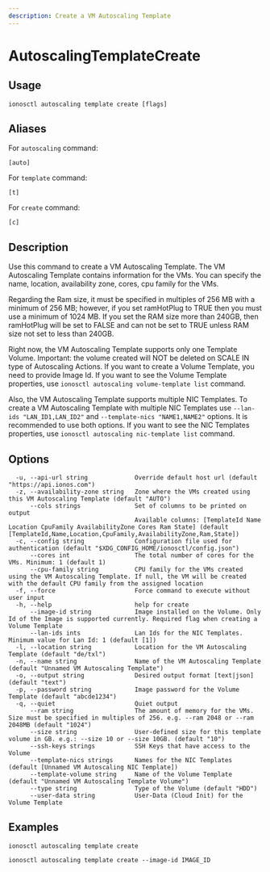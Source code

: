 ```yaml
---
description: Create a VM Autoscaling Template
---
```


# AutoscalingTemplateCreate

## Usage

```text
ionosctl autoscaling template create [flags]
```

## Aliases

For `autoscaling` command:

```text
[auto]
```

For `template` command:

```text
[t]
```

For `create` command:

```text
[c]
```

## Description

Use this command to create a VM Autoscaling Template. The VM Autoscaling Template contains information for the VMs. You can specify the name, location, availability zone, cores, cpu family for the VMs.

Regarding the Ram size, it must be specified in multiples of 256 MB with a minimum of 256 MB; however, if you set ramHotPlug to TRUE then you must use a minimum of 1024 MB. If you set the RAM size more than 240GB, then ramHotPlug will be set to FALSE and can not be set to TRUE unless RAM size not set to less than 240GB.

Right now, the VM Autoscaling Template supports only one Template Volume. Important: the volume created will NOT be deleted on SCALE IN type of Autoscaling Actions. If you want to create a Volume Template, you need to provide Image Id. If you want to see the Volume Template properties, use `ionosctl autoscaling volume-template list` command.

Also, the VM Autoscaling Template supports multiple NIC Templates. To create a VM Autoscaling Template with multiple NIC Templates use `--lan-ids "LAN_ID1,LAN_ID2"` and `--template-nics "NAME1,NAME2"` options. It is recommended to use both options. If you want to see the NIC Templates properties, use `ionosctl autoscaling nic-template list` command.

## Options

```text
  -u, --api-url string             Override default host url (default "https://api.ionos.com")
  -z, --availability-zone string   Zone where the VMs created using this VM Autoscaling Template (default "AUTO")
      --cols strings               Set of columns to be printed on output 
                                   Available columns: [TemplateId Name Location CpuFamily AvailabilityZone Cores Ram State] (default [TemplateId,Name,Location,CpuFamily,AvailabilityZone,Ram,State])
  -c, --config string              Configuration file used for authentication (default "$XDG_CONFIG_HOME/ionosctl/config.json")
      --cores int                  The total number of cores for the VMs. Minimum: 1 (default 1)
      --cpu-family string          CPU family for the VMs created using the VM Autoscaling Template. If null, the VM will be created with the default CPU family from the assigned location
  -f, --force                      Force command to execute without user input
  -h, --help                       help for create
      --image-id string            Image installed on the Volume. Only Id of the Image is supported currently. Required flag when creating a Volume Template
      --lan-ids ints               Lan Ids for the NIC Templates. Minimum value for Lan Id: 1 (default [1])
  -l, --location string            Location for the VM Autoscaling Template (default "de/txl")
  -n, --name string                Name of the VM Autoscaling Template (default "Unnamed VM Autoscaling Template")
  -o, --output string              Desired output format [text|json] (default "text")
  -p, --password string            Image password for the Volume Template (default "abcde1234")
  -q, --quiet                      Quiet output
      --ram string                 The amount of memory for the VMs. Size must be specified in multiples of 256. e.g. --ram 2048 or --ram 2048MB (default "1024")
      --size string                User-defined size for this template volume in GB. e.g.: --size 10 or --size 10GB. (default "10")
      --ssh-keys strings           SSH Keys that have access to the Volume
      --template-nics strings      Names for the NIC Templates (default [Unnamed VM Autoscaling NIC Template])
      --template-volume string     Name of the Volume Template (default "Unnamed VM Autoscaling Template Volume")
      --type string                Type of the Volume (default "HDD")
      --user-data string           User-Data (Cloud Init) for the Volume Template
```

## Examples

```text
ionosctl autoscaling template create

ionosctl autoscaling template create --image-id IMAGE_ID
```

